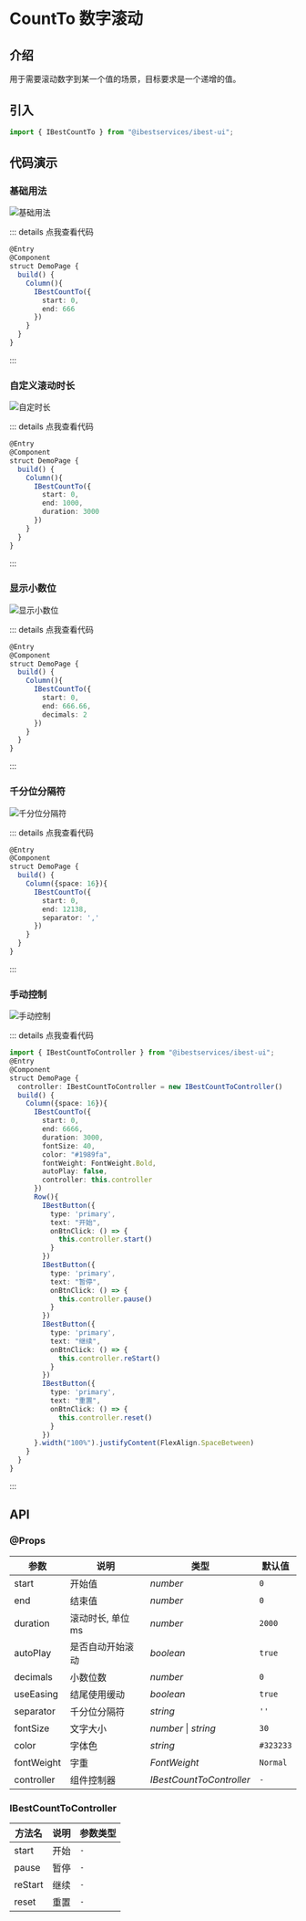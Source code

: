 # CountTo 数字滚动

## 介绍

用于需要滚动数字到某一个值的场景，目标要求是一个递增的值。
 
## 引入

```ts
import { IBestCountTo } from "@ibestservices/ibest-ui";
```

## 代码演示

### 基础用法

![基础用法](./images/base.png)

::: details 点我查看代码
```ts
@Entry
@Component
struct DemoPage {
  build() {
    Column(){
      IBestCountTo({
        start: 0,
        end: 666
      })
    }
  }
}
```
:::

### 自定义滚动时长

![自定时长](./images/duration.png)

::: details 点我查看代码
```ts
@Entry
@Component
struct DemoPage {
  build() {
    Column(){
      IBestCountTo({
        start: 0,
        end: 1000,
        duration: 3000
      })
    }
  }
}
```
:::

### 显示小数位

![显示小数位](./images/decimals.png)

::: details 点我查看代码
```ts
@Entry
@Component
struct DemoPage {
  build() {
    Column(){
      IBestCountTo({
        start: 0,
        end: 666.66,
        decimals: 2
      })
    }
  }
}
```
:::

### 千分位分隔符

![千分位分隔符](./images/hand-movement.png)

::: details 点我查看代码
```ts
@Entry
@Component
struct DemoPage {
  build() {
    Column({space: 16}){
      IBestCountTo({
        start: 0,
        end: 12138,
        separator: ','
      })
    }
  }
}
```
:::

### 手动控制

![手动控制](./images/hand-movement.png)

::: details 点我查看代码
```ts
import { IBestCountToController } from "@ibestservices/ibest-ui";
@Entry
@Component
struct DemoPage {
  controller: IBestCountToController = new IBestCountToController()
  build() {
    Column({space: 16}){
      IBestCountTo({
        start: 0,
        end: 6666,
        duration: 3000,
        fontSize: 40,
        color: "#1989fa",
        fontWeight: FontWeight.Bold,
        autoPlay: false,
        controller: this.controller
      })
      Row(){
        IBestButton({
          type: 'primary',
          text: "开始",
          onBtnClick: () => {
            this.controller.start()
          }
        })
        IBestButton({
          type: 'primary',
          text: "暂停",
          onBtnClick: () => {
            this.controller.pause()
          }
        })
        IBestButton({
          type: 'primary',
          text: "继续",
          onBtnClick: () => {
            this.controller.reStart()
          }
        })
        IBestButton({
          type: 'primary',
          text: "重置",
          onBtnClick: () => {
            this.controller.reset()
          }
        })
      }.width("100%").justifyContent(FlexAlign.SpaceBetween)
    }
  }
}
```
:::


## API

### @Props

| 参数         | 说明                    | 类型      | 默认值     |
| ------------ | -----------------------| --------- | ---------- |
| start        | 开始值                  | _number_  | `0` |
| end          | 结束值                  | _number_  | `0` |
| duration     | 滚动时长, 单位 ms        | _number_  | `2000` |
| autoPlay     | 是否自动开始滚动          | _boolean_ |  `true`  |
| decimals     | 小数位数                 | _number_ | `0` |
| useEasing    | 结尾使用缓动              | _boolean_ |  `true`  |
| separator    | 千分位分隔符              | _string_ |  `''`  |
| fontSize     | 文字大小                 | _number_ \| _string_ | `30` |
| color        | 字体色                   | _string_ |  `#323233`  |
| fontWeight   | 字重                     | _FontWeight_ |  `Normal`  |
| controller   | 组件控制器                | _IBestCountToController_ |  `-`  |

### IBestCountToController 

| 方法名             | 说明          | 参数类型             |
| ------------------| -------------| ----------------|
| start             | 开始          | `-` |
| pause             | 暂停          | `-` |
| reStart           | 继续          | `-` |
| reset             | 重置          | `-` |